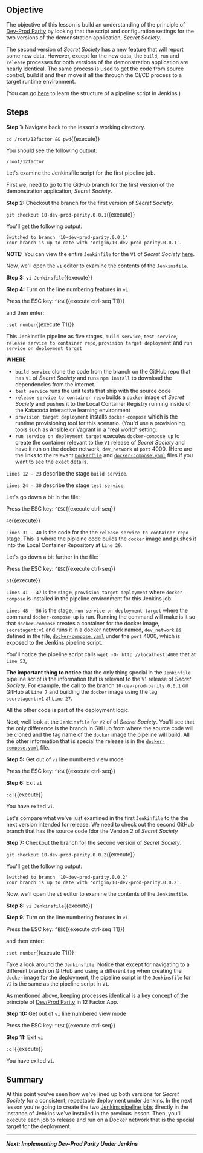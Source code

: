 ## Objective
The objective of this lesson is build an understanding of the principle of [Dev-Prod Parity](https://12factor.net/dev-prod-parity) by looking that the script and configuration settings for the two versions of the demonstration application, *Secret Society*.

The second version of *Secret Society* has a new feature that will report some new data. However, except for the new data, the `build`, `run` and `release` processes for both versions of the demonstration application are nearly identical. The same process is used to get the code from source control, build it and then move it all the through the CI/CD process to a target runtime environment.

(You can go [here](https://www.jenkins.io/doc/book/pipeline/syntax/) to learn the structure of a pipeline script in Jenkins.)

## Steps

**Step 1:** Navigate back to the lesson's working directory.

`cd /root/12factor && pwd`{{execute}}

You should see the following output:

`/root/12factor`

Let's examine the Jenkinsfile script for the first pipeline job. 

First we, need to go to the GitHub branch for the first version of the demonstration application, *Secret Society*.

**Step 2:** Checkout the branch for the first version of *Secret Society*.

`git checkout 10-dev-prod-parity.0.0.1`{{execute}}

You'll get the following output:

```
Switched to branch '10-dev-prod-parity.0.0.1'
Your branch is up to date with 'origin/10-dev-prod-parity.0.0.1'.

```

**NOTE:** You can view the entire `Jenkinfile` for the `V1` of *Secret Society* [here](https://raw.githubusercontent.com/innovationinsoftware/12factor/10-dev-prod-parity.0.0.1/docker-compose.yaml).

Now, we'll open the `vi` editor to examine the contents of the `Jenkinsfile`.

**Step 3:** `vi Jenkinsfile`{{execute}}

**Step 4:** Turn on the line numbering features in `vi`.

Press the ESC key: `^ESC`{{execute ctrl-seq T1}}}

and then enter:

`:set number`{{execute T1}}}

This Jenkinsfile pipeline as five stages, `build service`, `test service`, `release service to container repo`, `provision target deployment` and `run service on deployment target`

**WHERE**

* `build service` clone the code from the branch on the GitHub repo that has `V1` of *Secret Society* and runs `npm install` to download the dependencies from the internet.
* `test service` runs the unit tests that ship with the source code
* `release service to container repo` builds a `docker` image of *Secret Society* and pushes it to the Local Container Registry running inside of the Katacoda interactive learning environment
* `provision target deployment` installs `docker-compose` which is the runtime provisioning tool for this scenario. (You'd use a provisioning tools such as [Ansible](https://www.ansible.com/) or [Vagrant](https://www.vagrantup.com/) in a "real world" setting.
* `run service on deployment target` executes `docker-compose up` to create the container relevant to the `V1` release of *Secret Society* and have it run on the docker network, `dev_network` at `port` 4000. (Here are the links to the relevant [`Dockerfile`](https://raw.githubusercontent.com/innovationinsoftware/12factor/10-dev-prod-parity.0.0.1/app/Dockerfile) and [`docker-compose.yaml`](https://raw.githubusercontent.com/innovationinsoftware/12factor/10-dev-prod-parity.0.0.1/docker-compose.yaml) files if you want to see the exact details.

`Lines 12 - 23` describe the stage `build service`.

`Lines 24 - 30` describe the stage `test service`.

Let's go down a bit in the file:

Press the ESC key: `^ESC`{{execute ctrl-seq}}

`40`{{execute}}

`Lines 31 - 40` is the code for the the `release service to container repo` stage. This is where the pipleine code builds the `docker` image and pushes it into the Local Container Repository at `Line 29`.

Let's go down a bit further in the file:

Press the ESC key: `^ESC`{{execute ctrl-seq}}

`51`{{execute}}

`Lines 41 - 47` is the stage, `provision target deployment` where `docker-compose` is installed in the pipeline environment for this Jenkins job.

`Lines 48 - 56` is the stage, `run service on deployment target` where the command `docker-compose up` is run. Running the command will make is it so that `docker-compose` creates a container for the docker image, `secretagent:v1` and runs it in a docker network named, `dev_network` as defined in the file, [`docker-compose.yaml`](vhttps://raw.githubusercontent.com/innovationinsoftware/12factor/10-dev-prod-parity.0.0.1/docker-compose.yaml) under the `port` 4000, which is exposed to the Jenkins pipeline script.

You'll notice the pipeline script calls `wget -O- http://localhost:4000` that at `Line 53`,

**The important thing to notice** that the only thing special in the `Jenkinfile` pipeline script is the information that is relevant to the `V1` release of *Secret Society*. For example, the call to the branch `10-dev-prod-parity.0.0.1` on GitHub at `Line 7` and building the `docker` image using the tag `secretagent:v1` at `Line 27`.

All the other code is part of the deployment logic.

Next, well look at the `Jenkinsfile` for `V2` of of *Secret Society*. You'll see that the only difference is the branch in GitHub from where the source code will be cloned and the tag name of the `docker` image the pipeline will build. All the other information that is special the release is in the [`docker-compose.yaml`](https://raw.githubusercontent.com/innovationinsoftware/12factor/10-dev-prod-parity.0.0.2/docker-compose.yaml) file. 


**Step 5:** Get out of `vi` line numbered view mode

Press the ESC key: `^ESC`{{execute ctrl-seq}}

**Step 6:** Exit `vi`

`:q!`{{execute}}

You have exited `vi`.

Let's compare what we've just examined in the first `Jenkinfile` to the the next version intended for release. We need to check out the second GitHub branch that has the source code fdor the Version 2 of *Secret Society*

**Step 7:** Checkout the branch for the second version of *Secret Society*.

`git checkout 10-dev-prod-parity.0.0.2`{{execute}}

You'll get the following output:

```
Switched to branch '10-dev-prod-parity.0.0.2'
Your branch is up to date with 'origin/10-dev-prod-parity.0.0.2'.

```

Now, we'll open the `vi` editor to examine the contents of the `Jenkinsfile`.


**Step 8:** `vi Jenkinsfile`{{execute}}

**Step 9:** Turn on the line numbering features in `vi`.

Press the ESC key: `^ESC`{{execute ctrl-seq T1}}}

and then enter:

`:set number`{{execute T1}}}

Take a look around the `Jenkinsfile`. Notice that except for  navigating to  a different branch on GitHub and using a different `tag` when creating the `docker` image for the deployment, the pipeline script in the `Jenkinsfile` for `V2` is the same as the pipeline script in `V1`.

As mentioned above, keeping processes identical is a key concept of the principle of [Dev/Prod Parity](https://12factor.net/dev-prod-parity) in 12 Factor App.

**Step 10:** Get out of `vi` line numbered view mode

Press the ESC key: `^ESC`{{execute ctrl-seq}}

**Step 11:** Exit `vi`

`:q!`{{execute}}

You have exited `vi`.

## Summary

At this point you've seen how we've lined up both versions for *Secret Society* for a consistent, repeatable deployment under Jenkins. In the next lesson you're going to create the two [Jenkins pipeline jobs](https://www.jenkins.io/doc/book/pipeline) directly in the instance of Jenkins we've installed in the previous lesson. Then, you'll execute each job to release and run on a Docker network that is the special target for the deployment.

---

***Next: Implementing Dev-Prod Parity Under Jenkins***